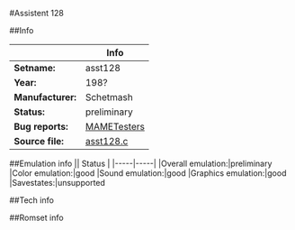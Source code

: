 #Assistent 128

##Info

||Info|
|-----|-----|
|**Setname:**|asst128
|**Year:**|198?
|**Manufacturer:**|Schetmash
|**Status:**|preliminary
|**Bug reports:**|[MAMETesters](http://mametesters.org/view_all_set.php?type=1&temporary=y&search=asst128.c)
|**Source file:**|[asst128.c](https://github.com/mamedev/mame/blob/master/src/mess/drivers/asst128.c)

##Emulation info
|| Status |
|-----|-----|
|Overall emulation:|preliminary
|Color emulation:|good
|Sound emulation:|good
|Graphics emulation:|good
|Savestates:|unsupported

##Tech info

##Romset info

<!--- START OF EDITED COMMENT DO NOT TOUCH TEXT ABOVE-->
